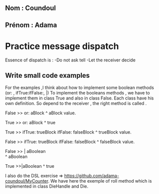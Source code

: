 ## Nom : Coundoul
## Prénom : Adama
 

# Practice message dispatch

Essence of dispatch is :
-Do not ask tell 
-Let the receiver decide 

## Write small code examples 

For the examples ,I think about how to implement some boolean methods (or: , ifTrue:ifFalse:, |)
To implement the booleans methods , we have to implement them in class True and also in class False. Each class have his own definition.
So depend to the receiver , the right method is called .

False >> or: aBlock
  ^ aBlock value.

True >> or: aBlock
  ^ true

True >> ifTrue: trueBlock ifFalse: falseBlock
  ^ trueBlock value.

False >> ifTrue: trueBlock ifFalse: falseBlock
  ^ falseBlock value.

 False >> | aBoolean                             
   ^ aBoolean

 True >>|aBoolean
   ^ true

I also do the DSL exercise => https://github.com/adama-coundoul/MyCounter. 
We have here the exemple of roll method which is implemented in class DieHandle and Die.



